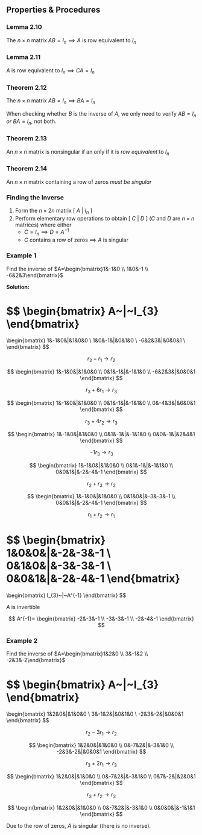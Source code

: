 ## Properties & Procedures

### Lemma 2.10

The $n \times n$ matrix $AB=I_{n} \implies A$ is row equivalent to $I_{n}$

### Lemma 2.11

$A$ is row equivalent to $I_{n} \implies CA = I_{n}$

### Theorem 2.12

The $n \times n$ matrix $AB = I_{n} \implies BA = I_{n}$

When checking whether $B$ is the inverse of $A$, we only need to verify $AB=I_{n}$ _or_ $BA=I_{n}$, not both.

### Theorem 2.13

An $n \times n$ matrix is nonsingular if an only if it is _row equivalent_ to $I_{n}$

### Theorem 2.14

An $n \times n$ matrix containing a row of zeros _must be singular_

### Finding the Inverse

1. Form the $n \times 2n$ matrix $[~A~|~I_{n}~]$ 
2. Perform elementary row operations to obtain $[~C~|~D~]$ ($C$ and $D$ are $n \times n$ matrices) where either 
	- $C=I_{n} \implies D=A^{-1}$
	- $C$ contains a row of zeros $\implies$ $A$ is singular

### Example 1

Find the inverse of $A=\begin{bmatrix}1&-1&0 \\ 1&0&-1 \\ -6&2&3\end{bmatrix}$

**Solution:**

$$
\begin{bmatrix}
A~|~I_{3}
\end{bmatrix}
=
\begin{bmatrix}
1&-1&0&|&1&0&0 \\ 1&0&-1&|&0&1&0 \\ -6&2&3&|&0&0&1 \\
\end{bmatrix}
$$

$$
r_{2}-r_{1} \to r_{2}
$$

$$
\begin{bmatrix}
1&-1&0&|&1&0&0 \\ 0&1&-1&|&-1&1&0 \\ -6&2&3&|&0&0&1
\end{bmatrix}
$$

$$
r_{3}+6r_{1} \to r_{3}
$$

$$
\begin{bmatrix}
1&-1&0&|&1&0&0 \\ 0&1&-1&|&-1&1&0 \\ 0&-4&3&|&6&0&1
\end{bmatrix}
$$

$$
r_{3}+4r_{2} \to r_{3}
$$

$$
\begin{bmatrix}
1&-1&0&|&1&0&0 \\ 0&1&-1&|&-1&1&0 \\ 0&0&-1&|&2&4&1
\end{bmatrix}
$$

$$
-1r_{3} \to r_{3}
$$

$$
\begin{bmatrix}
1&-1&0&|&1&0&0 \\ 0&1&-1&|&-1&1&0 \\ 0&0&1&|&-2&-4&-1
\end{bmatrix}
$$

$$
r_{2}+r_{3} \to r_{2}
$$

$$
\begin{bmatrix}
1&-1&0&|&1&0&0 \\ 0&1&0&|&-3&-3&-1 \\ 0&0&1&|&-2&-4&-1
\end{bmatrix}
$$

$$
r_{1}+r_{2} \to r_{1}
$$

$$
\begin{bmatrix}
1&0&0&|&-2&-3&-1 \\ 0&1&0&|&-3&-3&-1 \\ 0&0&1&|&-2&-4&-1
\end{bmatrix}
=
\begin{bmatrix}
I_{3}~|~A^{-1}
\end{bmatrix}
$$

$A$ is invertible

$$
A^{-1}=
\begin{bmatrix}
-2&-3&-1 \\ -3&-3&-1 \\ -2&-4&-1
\end{bmatrix}
$$

### Example 2

Find the inverse of $A=\begin{bmatrix}1&2&0 \\ 3&-1&2 \\ -2&3&-2\end{bmatrix}$

$$
\begin{bmatrix}
A~|~I_{3}
\end{bmatrix}
=
\begin{bmatrix}
1&2&0&|&1&0&0 \\
3&-1&2&|&0&1&0 \\
-2&3&-2&|&0&0&1
\end{bmatrix}
$$

$$
r_{2}-3r_{1} \to r_{2}
$$

$$
\begin{bmatrix}
1&2&0&|&1&0&0 \\
0&-7&2&|&-3&1&0 \\
-2&3&-2&|&0&0&1
\end{bmatrix}
$$

$$
r_{3}+2r_{1} \to r_{3}
$$

$$
\begin{bmatrix}
1&2&0&|&1&0&0 \\
0&-7&2&|&-3&1&0 \\
0&7&-2&|&2&0&1
\end{bmatrix}
$$

$$
r_{3}+r_{2} \to r_{3}
$$

$$
\begin{bmatrix}
1&2&0&|&1&0&0 \\
0&-7&2&|&-3&1&0 \\
0&0&0&|&-1&1&1
\end{bmatrix}
$$

Due to the row of zeros, $A$ is singular (there is no inverse).